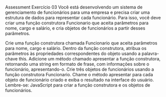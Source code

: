 Assessment
Exercício 03
Você está desenvolvendo um sistema de gerenciamento de funcionários para uma empresa e precisa criar uma estrutura de dados para representar cada funcionário. Para isso, você deve criar uma função construtora Funcionario que aceita parâmetros para nome, cargo e salário, e cria objetos de funcionários a partir desses parâmetros.

Crie uma função construtora chamada Funcionario que aceita parâmetros para nome, cargo e salário.
Dentro da função construtora, atribua os parâmetros às propriedades correspondentes do objeto usando a palavra-chave this.
Adicione um método chamado apresentar a função construtora, retornando uma string em formato de frase, com informações sobre o funcionário, apresentando-o.
Crie três objetos de funcionários usando a função construtora Funcionario.
Chame o método apresentar para cada objeto de funcionário criado e exiba o resultado na interface do usuário.
Lembre-se:
JavaScript para criar a função construtora e os objetos de funcionários.
